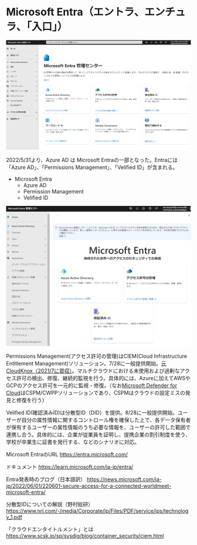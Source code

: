 # Microsoft Entra（エントラ、エンチュラ、「入口」）

![](images/ss-2023-02-28-09-28-41.png)

2022/5/31より、Azure AD は Microsoft Entraの一部となった。Entraには「Azure AD」、「Permissions Management」、「Velified ID」が含まれる。

- Microsoft Entra
  - Azure AD
  - Permission Management
  - Velified ID

![](images/ss-2022-09-26-10-03-43.png)

Permissions Management(アクセス許可の管理)はCIEM(Cloud Infrastructure Entitlement Management)ソリューション。7/28に一般提供開始。[元CloudKnox（2021/7に買収）](https://jpazureid.github.io/blog/azure-active-directory/CloudKnox-acquisition-whats-available-now-and-whats-coming-soon/)。マルチクラウドにおける未使用および過剰なアクセス許可の検出、修復、継続的監視を行う。具体的には、Azureに加えてAWSやGCPのアクセス許可を一元的に監視・修復。（なお[Microsoft Defender for Cloud](https://learn.microsoft.com/ja-jp/azure/defender-for-cloud/defender-for-cloud-introduction)はCSPM/CWPPソリューションであり、CSPMはクラウドの設定ミスの発見と修復を行う）

Velified ID(確認済みID)は分散型ID（DID）を提供。8/28に一般提供開始。ユーザーが自分の属性情報に関するコントロール権を確保した上で、各データ保有者が保有するユーザーの属性情報のうち必要な情報を、ユーザーの許可した範囲で連携し合う。具体的には、企業が従業員を証明し、提携企業の割引制度を使う、学校が卒業生に証書を発行する、などのシナリオに対応。

Microsoft EntraのURL
https://entra.microsoft.com/

ドキュメント
https://learn.microsoft.com/ja-jp/entra/

Entra発表時のブログ（日本語訳）
https://news.microsoft.com/ja-jp/2022/06/01/220601-secure-access-for-a-connected-worldmeet-microsoft-entra/

分散型IDについての解説（野村総研）
https://www.nri.com/-/media/Corporate/jp/Files/PDF/service/ips/technology_1.pdf

「クラウドエンタイトルメント」とは
https://www.scsk.jp/sp/sysdig/blog/container_security/ciem.html

